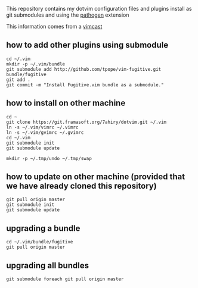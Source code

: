 This repository contains my dotvim configuration files and plugins install as
git submodules and using the [pathogen](https://github.com/tpope/vim-pathogen) extension

This information comes from a [vimcast](http://vimcasts.org/episodes/synchronizing-plugins-with-git-submodules-and-pathogen/)

## how to add other plugins using submodule
```git
cd ~/.vim
mkdir -p ~/.vim/bundle
git submodule add http://github.com/tpope/vim-fugitive.git bundle/fugitive
git add .
git commit -m "Install Fugitive.vim bundle as a submodule."
```

## how to install on other machine
```git
cd ~
git clone https://git.framasoft.org/7ahiry/dotvim.git ~/.vim
ln -s ~/.vim/vimrc ~/.vimrc
ln -s ~/.vim/gvimrc ~/.gvimrc
cd ~/.vim
git submodule init
git submodule update

mkdir -p ~/.tmp/undo ~/.tmp/swap
```

## how to update on other machine (provided that we have already cloned this repository)

```git
git pull origin master
git submodule init
git submodule update
```


## upgrading a bundle
```git
cd ~/.vim/bundle/fugitive
git pull origin master
```

## upgrading all bundles
```git
git submodule foreach git pull origin master
```
